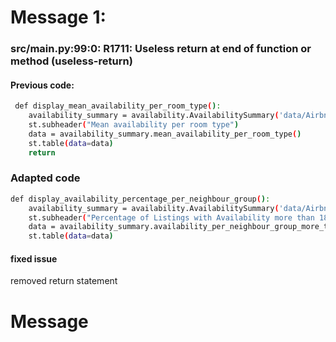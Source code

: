 # Message 1: 
### src/main.py:99:0: R1711: Useless return at end of function or method (useless-return)
#### Previous code: 
```bash
 def display_mean_availability_per_room_type():
    availability_summary = availability.AvailabilitySummary('data/Airbnb_Open_Data.csv')
    st.subheader("Mean availability per room type")
    data = availability_summary.mean_availability_per_room_type()
    st.table(data=data)
    return
```
### Adapted code

```bash 
def display_availability_percentage_per_neighbour_group():
    availability_summary = availability.AvailabilitySummary('data/Airbnb_Open_Data.csv')
    st.subheader("Percentage of Listings with Availability more than 180 days in future per neighbour group")
    data = availability_summary.availability_per_neighbour_group_more_than(180)
    st.table(data=data)
````
#### fixed issue 
removed return statement

# Message




 

